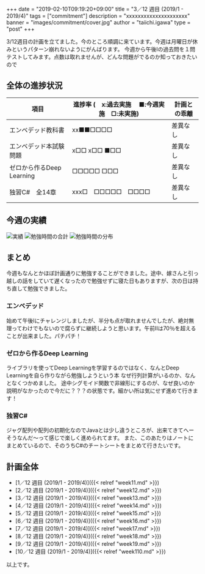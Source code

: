 +++
date = "2019-02-10T09:19:20+09:00"
title = "3／12 週目 (2019/1 - 2019/4)"
tags = ["commitment"]
description = "xxxxxxxxxxxxxxxxxxxxx"
banner = "images/commitment/cover.jpg"
author = "taiichi.igawa"
type = "post"
+++

3/12週目の計画を立てました。今のところ順調に来ています。今週は月曜日が休みというパターン崩れないようにがんばります。
今週から午後Iの過去問を１問テストしてみます。点数は取れませんが、どんな問題がでるのか知っておきたいので

<!-- more -->

## 全体の進捗状況

| 項目                  | 進捗率 (　x:過去実施　 ■:今週実施　□:未実施) | 計画との乖離 |
|---------------------|-----------------------------|--------|
| エンベデッド教科書           | xx■■□□□□                    | 差異なし   |
| エンベデッド本試験問題         | x□□ x□□ ■□□                 | 差異なし   |
| ゼロから作るDeep Learning | □□□□□ □□□                   | 差異なし   |
| 独習C\#　全14章          | xxx□　□□□□□　□□□□             | 差異なし   |

## 今週の実績
![実績](/images/commitment/week13/week13_done.JPG)
![勉強時間の合計](/images/commitment/week13/week13_circle.png)
![勉強時間の分布](/images/commitment/week13/week13_chart.png)

## まとめ
今週もなんとかほぼ計画通りに勉強することができました。途中、嫁さんと引っ越しの話をしていて遅くなったので勉強せずに寝た日もありますが、次の日は持ち直して勉強できました。

### エンベデッド
始めて午後Iにチャレンジしましたが、半分も点が取れませんでしたが、絶対無理ってわけでもないので腐らずに継続しようと思います。午前IIは70％を超えることが出来ました。パチパチ！

### ゼロから作るDeep Learning
ライブラリを使ってDeep Learningを学習するのではなく、なんとDeep Learningを自ら作りながら勉強しようという本
なぜ行列計算がいるのか、なんとなくつかめました。 
途中シグモイド関数で非線形にするのが、なぜ良いのか説明がなかったので今だに？？？の状態です。細かい所は気にせず進めて行きます！

### 独習C\#
ジャグ配列や配列の初期化なのでJavaとは少し違うところが、出来てきてへーそうなんだ～って感じで楽しく進められてます。
また、このあたりはノートにまとめているので、そのうちC\#のチートシートをまとめて行きたいです。

## 計画全体
* [1／12 週目 (2019/1 - 2019/4)]({{< relref "week11.md" >}})
* [2／12 週目 (2019/1 - 2019/4)]({{< relref "week12.md" >}})
* [3／12 週目 (2019/1 - 2019/4)]({{< relref "week13.md" >}})
* [4／12 週目 (2019/1 - 2019/4)]({{< relref "week14.md" >}})
* [5／12 週目 (2019/1 - 2019/4)]({{< relref "week15.md" >}})
* [6／12 週目 (2019/1 - 2019/4)]({{< relref "week16.md" >}})
* [7／12 週目 (2019/1 - 2019/4)]({{< relref "week17.md" >}})
* [8／12 週目 (2019/1 - 2019/4)]({{< relref "week18.md" >}})
* [9／12 週目 (2019/1 - 2019/4)]({{< relref "week19.md" >}})
* [10／12 週目 (2019/1 - 2019/4)]({{< relref "week110.md" >}})

以上です。

